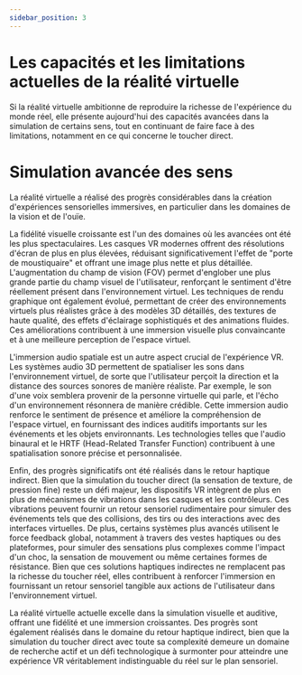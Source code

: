 ```yaml
---
sidebar_position: 3
---
```


# Les capacités et les limitations actuelles de la réalité virtuelle

Si la réalité virtuelle ambitionne de reproduire la richesse de l'expérience du monde réel, elle présente aujourd'hui des capacités avancées dans la simulation de certains sens, tout en continuant de faire face à des limitations, notamment en ce qui concerne le toucher direct.


# Simulation avancée des sens

La réalité virtuelle a réalisé des progrès considérables dans la création d'expériences sensorielles immersives, en particulier dans les domaines de la vision et de l'ouïe.

La fidélité visuelle croissante est l'un des domaines où les avancées ont été les plus spectaculaires. Les casques VR modernes offrent des résolutions d'écran de plus en plus élevées, réduisant significativement l'effet de "porte de moustiquaire" et offrant une image plus nette et plus détaillée. L'augmentation du champ de vision (FOV) permet d'englober une plus grande partie du champ visuel de l'utilisateur, renforçant le sentiment d'être réellement présent dans l'environnement virtuel. Les techniques de rendu graphique ont également évolué, permettant de créer des environnements virtuels plus réalistes grâce à des modèles 3D détaillés, des textures de haute qualité, des effets d'éclairage sophistiqués et des animations fluides. Ces améliorations contribuent à une immersion visuelle plus convaincante et à une meilleure perception de l'espace virtuel.

L'immersion audio spatiale est un autre aspect crucial de l'expérience VR. Les systèmes audio 3D permettent de spatialiser les sons dans l'environnement virtuel, de sorte que l'utilisateur perçoit la direction et la distance des sources sonores de manière réaliste. Par exemple, le son d'une voix semblera provenir de la personne virtuelle qui parle, et l'écho d'un environnement résonnera de manière crédible. Cette immersion audio renforce le sentiment de présence et améliore la compréhension de l'espace virtuel, en fournissant des indices auditifs importants sur les événements et les objets environnants. Les technologies telles que l'audio binaural et le HRTF (Head-Related Transfer Function) contribuent à une spatialisation sonore précise et personnalisée.

Enfin, des progrès significatifs ont été réalisés dans le retour haptique indirect. Bien que la simulation du toucher direct (la sensation de texture, de pression fine) reste un défi majeur, les dispositifs VR intègrent de plus en plus de mécanismes de vibrations dans les casques et les contrôleurs. Ces vibrations peuvent fournir un retour sensoriel rudimentaire pour simuler des événements tels que des collisions, des tirs ou des interactions avec des interfaces virtuelles. De plus, certains systèmes plus avancés utilisent le force feedback global, notamment à travers des vestes haptiques ou des plateformes, pour simuler des sensations plus complexes comme l'impact d'un choc, la sensation de mouvement ou même certaines formes de résistance. Bien que ces solutions haptiques indirectes ne remplacent pas la richesse du toucher réel, elles contribuent à renforcer l'immersion en fournissant un retour sensoriel tangible aux actions de l'utilisateur dans l'environnement virtuel.

La réalité virtuelle actuelle excelle dans la simulation visuelle et auditive, offrant une fidélité et une immersion croissantes. Des progrès sont également réalisés dans le domaine du retour haptique indirect, bien que la simulation du toucher direct avec toute sa complexité demeure un domaine de recherche actif et un défi technologique à surmonter pour atteindre une expérience VR véritablement indistinguable du réel sur le plan sensoriel.